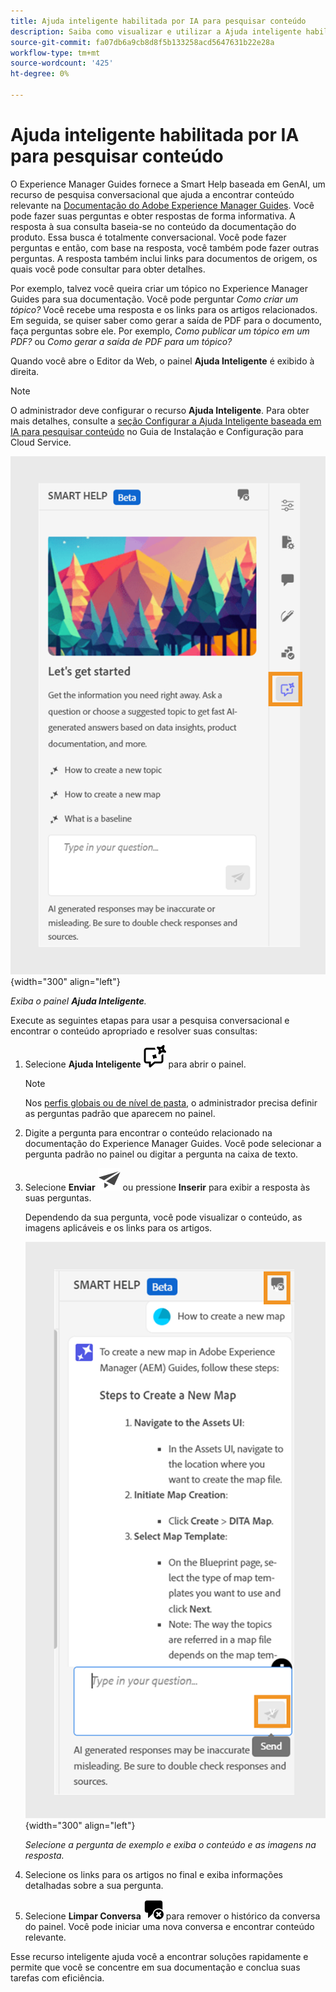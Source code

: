 ```yaml
---
title: Ajuda inteligente habilitada por IA para pesquisar conteúdo
description: Saiba como visualizar e utilizar a Ajuda inteligente habilitada por IA no Editor da Web.
source-git-commit: fa07db6a9cb8d8f5b133258acd5647631b22e28a
workflow-type: tm+mt
source-wordcount: '425'
ht-degree: 0%

---
```


# Ajuda inteligente habilitada por IA para pesquisar conteúdo



O Experience Manager Guides fornece a Smart Help baseada em GenAI, um recurso de pesquisa conversacional que ajuda a encontrar conteúdo relevante na [Documentação do Adobe Experience Manager Guides](https://experienceleague.adobe.com/en/docs/experience-manager-guides/using/overview).
Você pode fazer suas perguntas e obter respostas de forma informativa. A resposta à sua consulta baseia-se no conteúdo da documentação do produto. Essa busca é totalmente conversacional. Você pode fazer perguntas e então, com base na resposta, você também pode fazer outras perguntas. A resposta também inclui links para documentos de origem, os quais você pode consultar para obter detalhes.

Por exemplo, talvez você queira criar um tópico no Experience Manager Guides para sua documentação. Você pode perguntar *Como criar um tópico?* Você recebe uma resposta e os links para os artigos relacionados. Em seguida, se quiser saber como gerar a saída de PDF para o documento, faça perguntas sobre ele. Por exemplo, *Como publicar um tópico em um PDF?* ou *Como gerar a saída de PDF para um tópico?*



Quando você abre o Editor da Web, o painel **Ajuda Inteligente** é exibido à direita.



>[!NOTE]
>
> O administrador deve configurar o recurso **Ajuda Inteligente**. Para obter mais detalhes, consulte a [seção Configurar a Ajuda Inteligente baseada em IA para pesquisar conteúdo](../cs-install-guide/conf-smart-help.md) no Guia de Instalação e Configuração para Cloud Service.

![Painel Ajuda Inteligente](images/smart-help-panel.png){width="300" align="left"}

*Exiba o painel **Ajuda Inteligente**.*

Execute as seguintes etapas para usar a pesquisa conversacional e encontrar o conteúdo apropriado e resolver suas consultas:

1. Selecione **Ajuda Inteligente** ![Ícone da Ajuda Inteligente](images/smart-help-icon.svg) para abrir o painel.



   >[!NOTE]
   >
   > Nos [perfis globais ou de nível de pasta](../cs-install-guide/conf-folder-level.md#conf-ai-guides-assistant), o administrador precisa definir as perguntas padrão que aparecem no painel.

1. Digite a pergunta para encontrar o conteúdo relacionado na documentação do Experience Manager Guides. Você pode selecionar a pergunta padrão no painel ou digitar a pergunta na caixa de texto.

1. Selecione **Enviar** ![Enviar ícone](images/send-icon.svg) ou pressione **Inserir** para exibir a resposta às suas perguntas.

   Dependendo da sua pergunta, você pode visualizar o conteúdo, as imagens aplicáveis e os links para os artigos.

   ![Resposta do painel da Ajuda Inteligente](images/smart-help-panel-response.png){width="300" align="left"}


   *Selecione a pergunta de exemplo e exiba o conteúdo e as imagens na resposta.*





1. Selecione os links para os artigos no final e exiba informações detalhadas sobre a sua pergunta.


1. Selecione **Limpar Conversa** ![limpar conversa](images/clear-conversation-icon.svg) para remover o histórico da conversa do painel. Você pode iniciar uma nova conversa e encontrar conteúdo relevante.

Esse recurso inteligente ajuda você a encontrar soluções rapidamente e permite que você se concentre em sua documentação e conclua suas tarefas com eficiência.
